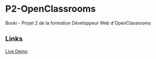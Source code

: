 # P2-OpenClassrooms

Booki - Projet 2 de la formation Développeur Web d'OpenClassrooms

## Links

[Live Demo](https://clementbartholome.github.io/P2-OpenClassrooms/)
